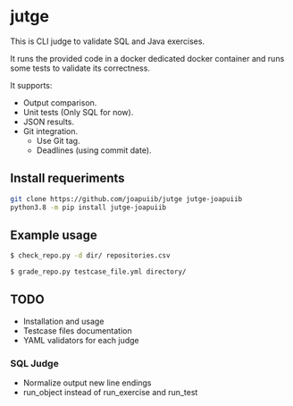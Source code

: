 # jutge
This is CLI judge to validate SQL and Java exercises.

It runs the provided code in a docker dedicated docker container and 
runs some tests to validate its correctness.

It supports:
- Output comparison.
- Unit tests (Only SQL for now).
- JSON results.
- Git integration.
    - Use Git tag.
    - Deadlines (using commit date).

## Install requeriments
```bash
git clone https://github.com/joapuiib/jutge jutge-joapuiib
python3.8 -m pip install jutge-joapuiib
```

## Example usage

```bash
$ check_repo.py -d dir/ repositories.csv

$ grade_repo.py testcase_file.yml directory/
```

## TODO
- Installation and usage
- Testcase files documentation
- YAML validators for each judge
### SQL Judge
- Normalize output new line endings
- run\_object instead of run\_exercise and run\_test
